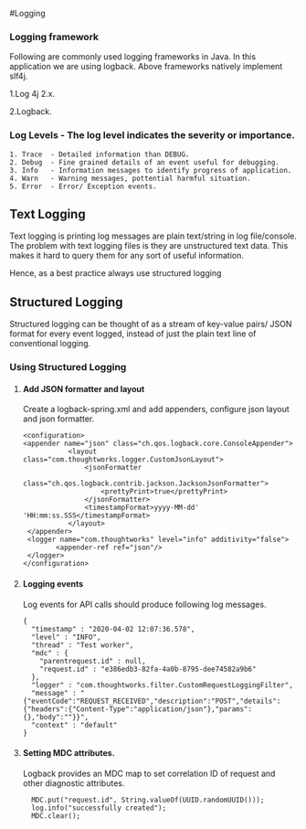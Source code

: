 #Logging

### Logging framework
Following are commonly used logging frameworks in Java. In this application we are using logback. Above frameworks 
natively implement slf4j.

1.Log 4j 2.x.

2.Logback.

### Log Levels - The log level indicates the severity or importance.
    1. Trace  - Detailed information than DEBUG.
    2. Debug  - Fine grained details of an event useful for debugging.
    3. Info   - Information messages to identify progress of application.
    4. Warn   - Warning messages, pottential harmful situation.
    5. Error  - Error/ Exception events.

## Text Logging
Text logging is printing log messages are plain text/string in log file/console.
The problem with text logging files is they are unstructured text data. This makes it hard to query them for any 
sort of useful information.

Hence, as a best practice always use structured logging

## Structured Logging
Structured logging can be thought of as a stream of key-value pairs/ JSON format for every event logged, instead of 
just the plain text line of conventional logging.
   
### Using Structured Logging

  1. #### Add JSON formatter and layout
    
     Create a logback-spring.xml and add appenders, configure json layout and json formatter.
     
     ``` 
     <configuration>
     <appender name="json" class="ch.qos.logback.core.ConsoleAppender">
                <layout class="com.thoughtworks.logger.CustomJsonLayout">
                    <jsonFormatter
                            class="ch.qos.logback.contrib.jackson.JacksonJsonFormatter">
                        <prettyPrint>true</prettyPrint>
                    </jsonFormatter>
                    <timestampFormat>yyyy-MM-dd' 'HH:mm:ss.SSS</timestampFormat>
                </layout>
      </appender>
      <logger name="com.thoughtworks" level="info" additivity="false">
             <appender-ref ref="json"/>
      </logger>
     </configuration>
     ```
  2. #### Logging events
  
     Log events for API calls should produce following log messages.
     
     ```
     {
       "timestamp" : "2020-04-02 12:07:36.578",
       "level" : "INFO",
       "thread" : "Test worker",
       "mdc" : {
         "parentrequest.id" : null,
         "request.id" : "e386edb3-82fa-4a0b-8795-dee74582a9b6"
       },
       "logger" : "com.thoughtworks.filter.CustomRequestLoggingFilter",
       "message" : "{"eventCode":"REQUEST_RECEIVED","description":"POST","details":{"headers":{"Content-Type":"application/json"},"params":{},"body":""}}",
       "context" : "default"
     }
     ```
  3. #### Setting MDC attributes.
  
     Logback provides an MDC map to set correlation ID of request and other diagnostic attributes.
     
     ```
       MDC.put("request.id", String.valueOf(UUID.randomUUID()));
       log.info("successfully created");
       MDC.clear();
     ```   
     
  
     
